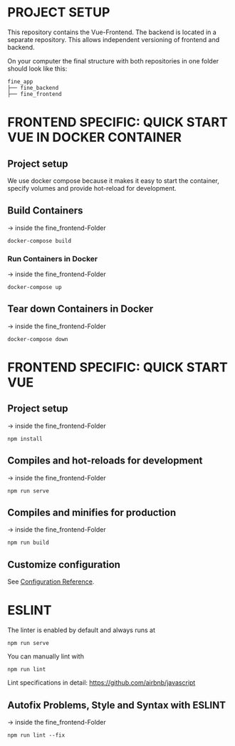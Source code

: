 # PROJECT SETUP
This repository contains the Vue-Frontend. The backend is located in a separate repository. This allows independent versioning of frontend and backend.

On your computer the final structure with both repositories in one folder should look like this:
```	
fine_app
├── fine_backend
├── fine_frontend
```
# FRONTEND SPECIFIC: QUICK START VUE IN DOCKER CONTAINER 

## Project setup
We use docker compose because it makes it easy to start the container, specify volumes and provide hot-reload for development. 
## Build Containers
-> inside the fine_frontend-Folder
```console
docker-compose build
```
### Run Containers in Docker 
-> inside the fine_frontend-Folder
```console
docker-compose up
```

## Tear down Containers in Docker
-> inside the fine_frontend-Folder
```console
docker-compose down
```

# FRONTEND SPECIFIC: QUICK START VUE
## Project setup 
-> inside the fine_frontend-Folder
```console
npm install
```

## Compiles and hot-reloads for development
-> inside the fine_frontend-Folder
```console
npm run serve
```

## Compiles and minifies for production
-> inside the fine_frontend-Folder
```console
npm run build
```

## Customize configuration
See [Configuration Reference](https://cli.vuejs.org/config/).


# ESLINT
The linter is enabled by default and always runs at 
```console
npm run serve
```
You can manually lint with
```console
npm run lint
```
Lint specifications in detail: https://github.com/airbnb/javascript 

## Autofix Problems, Style and Syntax with ESLINT 
-> inside the fine_frontend-Folder
```console
npm run lint --fix
```